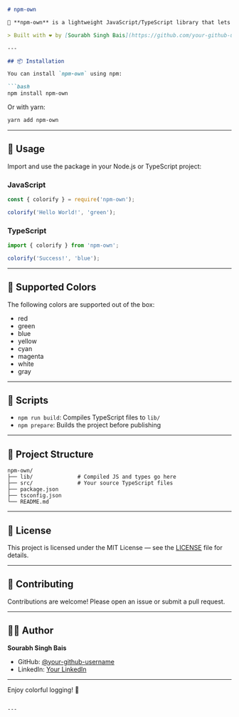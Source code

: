 
```markdown
# npm-own

🎨 **npm-own** is a lightweight JavaScript/TypeScript library that lets you easily colorify your console logs — making debugging more fun and readable!

> Built with ❤️ by [Sourabh Singh Bais](https://github.com/your-github-username)

---

## 📦 Installation

You can install `npm-own` using npm:

```bash
npm install npm-own
```

Or with yarn:

```bash
yarn add npm-own
```

---

## 🚀 Usage

Import and use the package in your Node.js or TypeScript project:

### JavaScript

```js
const { colorify } = require('npm-own');

colorify('Hello World!', 'green');
```

### TypeScript

```ts
import { colorify } from 'npm-own';

colorify('Success!', 'blue');
```

---

## 🎨 Supported Colors

The following colors are supported out of the box:

- red
- green
- blue
- yellow
- cyan
- magenta
- white
- gray

---

## 🔧 Scripts

- `npm run build`: Compiles TypeScript files to `lib/`
- `npm prepare`: Builds the project before publishing

---

## 📁 Project Structure

```
npm-own/
├── lib/              # Compiled JS and types go here
├── src/              # Your source TypeScript files
├── package.json
├── tsconfig.json
└── README.md
```

---

## 📜 License

This project is licensed under the MIT License — see the [LICENSE](./LICENSE) file for details.

---

## 🤝 Contributing

Contributions are welcome! Please open an issue or submit a pull request.

---

## 🧑‍💻 Author

**Sourabh Singh Bais**

- GitHub: [@your-github-username](https://github.com/your-github-username)
- LinkedIn: [Your LinkedIn](https://linkedin.com/in/your-link)

---

Enjoy colorful logging! 🌈
```

---